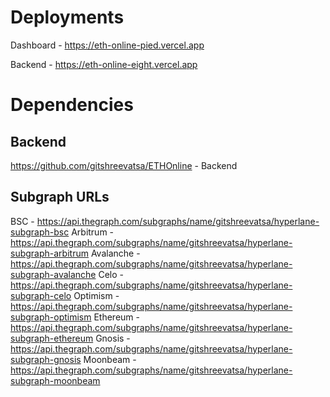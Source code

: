 # Deployments 
Dashboard - https://eth-online-pied.vercel.app


Backend -  https://eth-online-eight.vercel.app


# Dependencies
## Backend
https://github.com/gitshreevatsa/ETHOnline - Backend


## Subgraph URLs

BSC - https://api.thegraph.com/subgraphs/name/gitshreevatsa/hyperlane-subgraph-bsc
Arbitrum - https://api.thegraph.com/subgraphs/name/gitshreevatsa/hyperlane-subgraph-arbitrum
Avalanche - https://api.thegraph.com/subgraphs/name/gitshreevatsa/hyperlane-subgraph-avalanche
Celo - https://api.thegraph.com/subgraphs/name/gitshreevatsa/hyperlane-subgraph-celo
Optimism - https://api.thegraph.com/subgraphs/name/gitshreevatsa/hyperlane-subgraph-optimism
Ethereum - https://api.thegraph.com/subgraphs/name/gitshreevatsa/hyperlane-subgraph-ethereum
Gnosis - https://api.thegraph.com/subgraphs/name/gitshreevatsa/hyperlane-subgraph-gnosis
Moonbeam - https://api.thegraph.com/subgraphs/name/gitshreevatsa/hyperlane-subgraph-moonbeam

